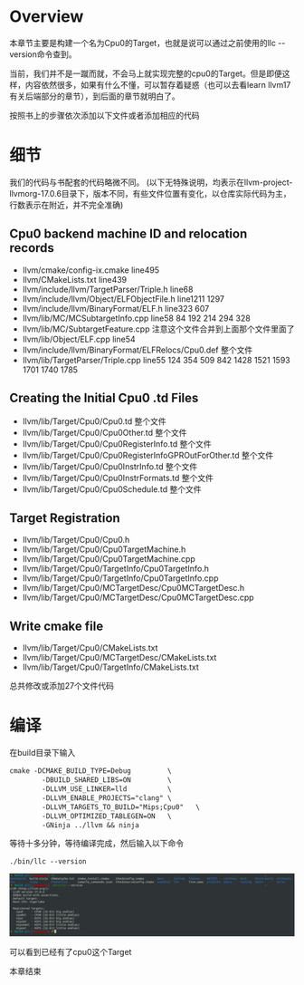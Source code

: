 # Overview

本章节主要是构建一个名为Cpu0的Target，也就是说可以通过之前使用的llc --version命令查到。

当前，我们并不是一蹴而就，不会马上就实现完整的cpu0的Target。但是即便这样，内容依然很多，如果有什么不懂，可以暂存着疑惑（也可以去看learn llvm17 有关后端部分的章节），到后面的章节就明白了。


按照书上的步骤依次添加以下文件或者添加相应的代码


# 细节

我们的代码与书配套的代码略微不同。
(以下无特殊说明，均表示在llvm-project-llvmorg-17.0.6目录下，版本不同，有些文件位置有变化，以仓库实际代码为主，行数表示在附近，并不完全准确)

## Cpu0 backend machine ID and relocation records


- llvm/cmake/config-ix.cmake   line495
- llvm/CMakeLists.txt   line439
- llvm/include/llvm/TargetParser/Triple.h  line68
- llvm/include/llvm/Object/ELFObjectFile.h line1211 1297
- llvm/include/llvm/BinaryFormat/ELF.h  line323 607
- llvm/lib/MC/MCSubtargetInfo.cpp line58 84 192 214 294 328
- llvm/lib/MC/SubtargetFeature.cpp 注意这个文件合并到上面那个文件里面了
- llvm/lib/Object/ELF.cpp line54
- llvm/include/llvm/BinaryFormat/ELFRelocs/Cpu0.def 整个文件
- llvm/lib/TargetParser/Triple.cpp line55 124 354 509 842 1428 1521 1593 1701 1740 1785 



## Creating the Initial Cpu0 .td Files

- llvm/lib/Target/Cpu0/Cpu0.td 整个文件
- llvm/lib/Target/Cpu0/Cpu0Other.td 整个文件
- llvm/lib/Target/Cpu0/Cpu0RegisterInfo.td 整个文件
- llvm/lib/Target/Cpu0/Cpu0RegisterInfoGPROutForOther.td 整个文件
- llvm/lib/Target/Cpu0/Cpu0InstrInfo.td 整个文件
- llvm/lib/Target/Cpu0/Cpu0InstrFormats.td 整个文件
- llvm/lib/Target/Cpu0/Cpu0Schedule.td 整个文件




## Target Registration

- llvm/lib/Target/Cpu0/Cpu0.h
- llvm/lib/Target/Cpu0/Cpu0TargetMachine.h
- llvm/lib/Target/Cpu0/Cpu0TargetMachine.cpp
- llvm/lib/Target/Cpu0/TargetInfo/Cpu0TargetInfo.h
- llvm/lib/Target/Cpu0/TargetInfo/Cpu0TargetInfo.cpp
- llvm/lib/Target/Cpu0/MCTargetDesc/Cpu0MCTargetDesc.h
- llvm/lib/Target/Cpu0/MCTargetDesc/Cpu0MCTargetDesc.cpp

## Write cmake file

- llvm/lib/Target/Cpu0/CMakeLists.txt
- llvm/lib/Target/Cpu0/MCTargetDesc/CMakeLists.txt
- llvm/lib/Target/Cpu0/TargetInfo/CMakeLists.txt


总共修改或添加27个文件代码

# 编译

在build目录下输入
```shell
cmake -DCMAKE_BUILD_TYPE=Debug         \
        -DBUILD_SHARED_LIBS=ON         \
        -DLLVM_USE_LINKER=lld          \
        -DLLVM_ENABLE_PROJECTS="clang" \
        -DLLVM_TARGETS_TO_BUILD="Mips;Cpu0"   \
        -DLLVM_OPTIMIZED_TABLEGEN=ON   \
        -GNinja ../llvm && ninja
```

等待十多分钟，等待编译完成，然后输入以下命令

```shell
./bin/llc --version
```


![llc](./images/img01.png)


可以看到已经有了cpu0这个Target

本章结束